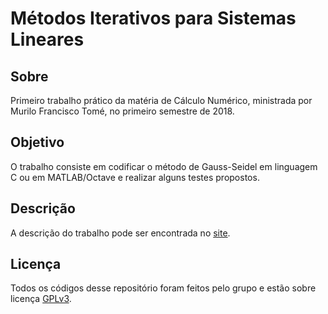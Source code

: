 # Métodos Iterativos para Sistemas Lineares

## Sobre
Primeiro trabalho prático da matéria de Cálculo Numérico, ministrada por Murilo Francisco Tomé, no primeiro semestre de 2018.

## Objetivo
O trabalho consiste em codificar o método de Gauss-Seidel em linguagem C ou em MATLAB/Octave e realizar alguns testes propostos.

## Descrição
A descrição do trabalho pode ser encontrada no [site](http://www.lcad.icmc.usp.br/~mftome/SME104/1o-TRABALHO-SISTEMAS-LINEARES-MET-ITERATIVOS.pdf).

## Licença
Todos os códigos desse repositório foram feitos pelo grupo e estão sobre licença [GPLv3](https://www.gnu.org/licenses/gpl-3.0.html).
